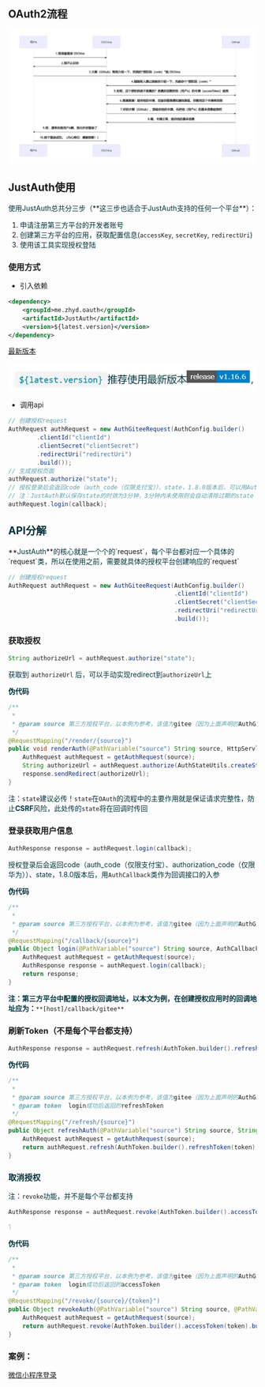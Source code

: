 <h2 id="ctNMk">OAuth2流程</h2>

![alt text](./static/image.png)

<h2 id="vh0Ry">JustAuth使用</h2>
<font style="color:rgb(0, 50, 60);">使用JustAuth总共分三步（</font>**<font style="color:rgb(0, 50, 60);">这三步也适合于JustAuth支持的任何一个平台</font>**<font style="color:rgb(0, 50, 60);">）：</font>

1. <font style="color:rgb(0, 50, 60);">申请注册第三方平台的开发者账号</font>
2. <font style="color:rgb(0, 50, 60);">创建第三方平台的应用，获取配置信息(</font>`accessKey`<font style="color:rgb(0, 50, 60);">,</font><font style="color:rgb(0, 50, 60);"> </font>`secretKey`<font style="color:rgb(0, 50, 60);">,</font><font style="color:rgb(0, 50, 60);"> </font>`redirectUri`<font style="color:rgb(0, 50, 60);">)</font>
3. <font style="color:rgb(0, 50, 60);">使用该工具实现授权登陆</font>

<h3 id="C8ntc">使用方式</h3>

+ 引入依赖

```xml
<dependency>
    <groupId>me.zhyd.oauth</groupId>
    <artifactId>JustAuth</artifactId>
    <version>${latest.version}</version>
</dependency>
```

[最新版本](https://search.maven.org/search?q=g:me.zhyd.oauth%20AND%20a:JustAuth)

![alt text](./static/version.png)

+ 调用api

```java
// 创建授权request
AuthRequest authRequest = new AuthGiteeRequest(AuthConfig.builder()
        .clientId("clientId")
        .clientSecret("clientSecret")
        .redirectUri("redirectUri")
        .build());
// 生成授权页面
authRequest.authorize("state");
// 授权登录后会返回code（auth_code（仅限支付宝））、state，1.8.0版本后，可以用AuthCallback类作为回调接口的参数
// 注：JustAuth默认保存state的时效为3分钟，3分钟内未使用则会自动清除过期的state
authRequest.login(callback);
```

<h2 id="api分解"><font style="color:rgb(0, 50, 60);">  
</font><font style="color:rgb(0, 50, 60);">API分解</font></h2>
**<font style="color:rgb(0, 50, 60);">JustAuth</font>**<font style="color:rgb(0, 50, 60);">的核心就是一个个的</font>`request`<font style="color:rgb(0, 50, 60);">，每个平台都对应一个具体的</font>`request`<font style="color:rgb(0, 50, 60);">类，所以在使用之前，需要就具体的授权平台创建响应的</font>`request`

```java
// 创建授权request
AuthRequest authRequest = new AuthGiteeRequest(AuthConfig.builder()
                                               .clientId("clientId")
                                               .clientSecret("clientSecret")
                                               .redirectUri("redirectUri")
                                               .build());
```

### 获取授权
```java
String authorizeUrl = authRequest.authorize("state");
```



<font style="color:rgb(0, 50, 60);">获取到</font> `authorizeUrl` <font style="color:rgb(0, 50, 60);">后，可以手动实现redirect到</font>`authorizeUrl`<font style="color:rgb(0, 50, 60);">上</font>

**<font style="color:rgb(0, 50, 60);">伪代码</font>**

```java
/**
 * 
 * @param source 第三方授权平台，以本例为参考，该值为gitee（因为上面声明的AuthGiteeRequest）
 */
@RequestMapping("/render/{source}")
public void renderAuth(@PathVariable("source") String source, HttpServletResponse response) throws IOException {
    AuthRequest authRequest = getAuthRequest(source);
    String authorizeUrl = authRequest.authorize(AuthStateUtils.createState());
    response.sendRedirect(authorizeUrl);
}
```

<font style="color:rgb(0, 50, 60);">注：</font>`state`<font style="color:rgb(0, 50, 60);">建议必传！</font>`state`<font style="color:rgb(0, 50, 60);">在</font>`OAuth`<font style="color:rgb(0, 50, 60);">的流程中的主要作用就是保证请求完整性，防止</font>**<font style="color:rgb(0, 50, 60);">CSRF</font>**<font style="color:rgb(0, 50, 60);">风险，此处传的</font>`state`<font style="color:rgb(0, 50, 60);">将在回调时传回</font>

### 登录获取用户信息
```java
AuthResponse response = authRequest.login(callback);
```

<font style="color:rgb(0, 50, 60);">授权登录后会返回code（auth_code（仅限支付宝）、authorization_code（仅限华为））、state，1.8.0版本后，用</font>`AuthCallback`<font style="color:rgb(0, 50, 60);">类作为回调接口的入参</font>

**<font style="color:rgb(0, 50, 60);">伪代码</font>**

```java
/**
 * 
 * @param source 第三方授权平台，以本例为参考，该值为gitee（因为上面声明的AuthGiteeRequest）
 */
@RequestMapping("/callback/{source}")
public Object login(@PathVariable("source") String source, AuthCallback callback) {
    AuthRequest authRequest = getAuthRequest(source);
    AuthResponse response = authRequest.login(callback);
    return response;
}
```

**<font style="color:rgb(0, 50, 60);">注：第三方平台中配置的授权回调地址，以本文为例，在创建授权应用时的回调地址应为：</font>**`**[host]/callback/gitee**`

### 刷新Token（不是每个平台都支持）

```java
AuthResponse response = authRequest.refresh(AuthToken.builder().refreshToken(token).build());
```

**<font style="color:rgb(0, 50, 60);">伪代码</font>**

```java
/**
 * 
 * @param source 第三方授权平台，以本例为参考，该值为gitee（因为上面声明的AuthGiteeRequest）
 * @param token  login成功后返回的refreshToken
 */
@RequestMapping("/refresh/{source}")
public Object refreshAuth(@PathVariable("source") String source, String token){
    AuthRequest authRequest = getAuthRequest(source);
    return authRequest.refresh(AuthToken.builder().refreshToken(token).build());
}
```

<h3 id="取消授权"><font style="color:rgb(0, 50, 60);">取消授权</font></h3>

<font style="color:rgb(0, 50, 60);">注：</font>`revoke`<font style="color:rgb(0, 50, 60);">功能，并不是每个平台都支持</font>

```java
AuthResponse response = authRequest.revoke(AuthToken.builder().accessToken(token).build());
```

<font style="color:rgba(127, 127, 127, 0.5);">1</font>

**<font style="color:rgb(0, 50, 60);">伪代码</font>**

```java
/**
 * 
 * @param source 第三方授权平台，以本例为参考，该值为gitee（因为上面声明的AuthGiteeRequest）
 * @param token  login成功后返回的accessToken
 */
@RequestMapping("/revoke/{source}/{token}")
public Object revokeAuth(@PathVariable("source") String source, @PathVariable("token") String token) throws IOException {
    AuthRequest authRequest = getAuthRequest(source);
    return authRequest.revoke(AuthToken.builder().accessToken(token).build());
}
```
### 案例：
[微信小程序登录](https://www.justauth.cn/guide/oauth/wechat_mini_program/#_1-%E7%94%B3%E8%AF%B7%E5%BA%94%E7%94%A8)




